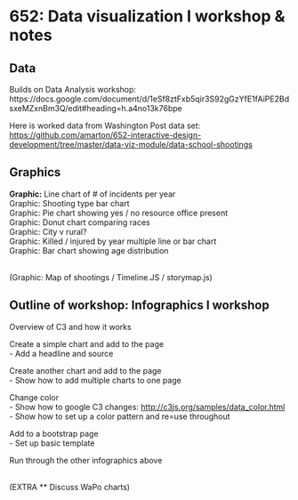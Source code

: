 <h1>652: Data visualization I workshop & notes</h1>


<h2>Data</h2>
Builds on Data Analysis workshop:<br>
https://docs.google.com/document/d/1eSf8ztFxb5qir3S92gGzYfE1fAiPE2BdsxeMZxnBm3Q/edit#heading=h.a4no13k76bpe

Here is worked data from Washington Post data set:<br> https://github.com/amarton/652-interactive-design-development/tree/master/data-viz-module/data-school-shootings


<h2>Graphics</h2>
<b>Graphic:</b> Line chart of # of incidents per year<br>
Graphic: Shooting type bar chart<br>
Graphic: Pie chart showing yes / no resource office present<br>
Graphic: Donut chart comparing races<br>
Graphic: City v rural?<br>
Graphic: Killed / injured by year multiple line or bar chart<br>
Graphic: Bar chart showing age distribution<br><br>

(Graphic: Map of shootings / Timeline.JS / storymap.js)


<h2>Outline of workshop: Infographics I workshop</h2>

Overview of C3 and how it works<br>

Create a simple chart and add to the page<br>
	- Add a headline and source

Create another chart and add to the page<br>
	- Show how to add multiple charts to one page

Change color<br>
	- Show how to google C3 changes: http://c3js.org/samples/data_color.html
	- Show how to set up a color pattern and re=use throughout

Add to a bootstrap page<br>
	- Set up basic template

Run through the other infographics above<br><br>

(EXTRA ** Discuss WaPo charts)

